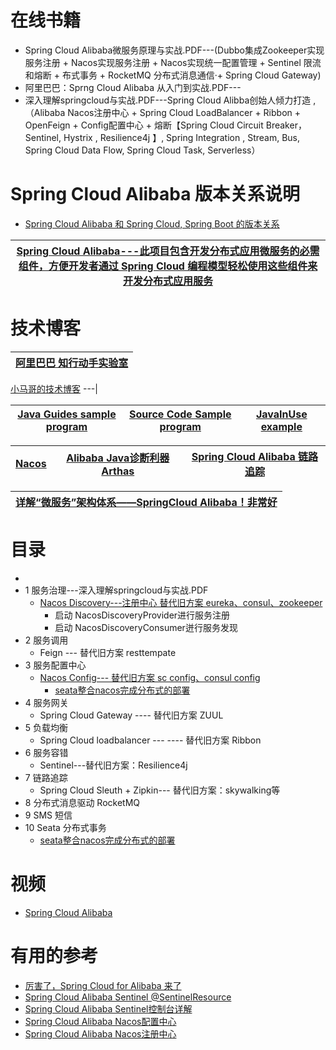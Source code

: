 

# 在线书籍

* Spring Cloud Alibaba微服务原理与实战.PDF---(Dubbo集成Zookeeper实现服务注册 + Nacos实现服务注册 + Nacos实现统一配置管理 + Sentinel 限流和熔断 + 布式事务 + RocketMQ 分布式消息通信·+ Spring Cloud Gateway)
* 阿里巴巴：Sprng Cloud Alibaba 从入门到实战.PDF---
* 深入理解springcloud与实战.PDF---Spring Cloud Alibba创始人倾力打造 , （Alibaba Nacos注册中心 + Spring Cloud LoadBalancer + Ribbon + OpenFeign + Config配置中心 + 熔断【Spring Cloud Circuit Breaker，Sentinel, Hystrix , Resilience4j 】, Spring Integration , Stream, Bus, Spring Cloud Data Flow, Spring Cloud Task, Serverless）


# Spring Cloud Alibaba 版本关系说明

* [Spring Cloud Alibaba 和 Spring Cloud, Spring Boot 的版本关系 ](https://github.com/alibaba/spring-cloud-alibaba/wiki/%E7%89%88%E6%9C%AC%E8%AF%B4%E6%98%8E)

[Spring Cloud Alibaba---此项目包含开发分布式应用微服务的必需组件，方便开发者通过 Spring Cloud 编程模型轻松使用这些组件来开发分布式应用服务](https://github.com/alibaba/spring-cloud-alibaba/blob/master/README-zh.md)|
---|

# 技术博客

[阿里巴巴 知行动手实验室](https://start.aliyun.com/)|
---|

[小马哥的技术博客](https://mercyblitz.github.io/)
---|

[Java Guides sample program](https://www.javaguides.net/)|[Source Code Sample program](https://www.sourcecodeexamples.net/)|[JavaInUse example](https://www.javainuse.com/home)|
---|---|---|


[Nacos](https://nacos.io/zh-cn/docs/what-is-nacos.html)|[Alibaba Java诊断利器Arthas](https://github.com/alibaba/arthas)|[Spring Cloud Alibaba 链路追踪](https://www.jianshu.com/p/87b2a5802319)|
---|---|---|


[详解“微服务”架构体系——SpringCloud Alibaba！非常好](https://www.jianshu.com/p/b710ecfa2ce5)|
---|

# 目录
* 
* 1 服务治理---深入理解springcloud与实战.PDF
  * [Nacos Discovery---注册中心 替代旧方案 eureka、consul、zookeeper](https://github.com/stevenli91748/JAVA-Architecture/blob/master/JAVA%20Framework/Spring%20Cloud%20Alibaba/nacos%20%E6%B3%A8%E5%86%8C%E4%B8%AD%E5%BF%83/README.md)
    * 启动 NacosDiscoveryProvider进行服务注册
    * 启动 NacosDiscoveryConsumer迸行服务发现
* 2 服务调用
    * Feign --- 替代旧方案 resttempate
* 3 服务配置中心
    * [Nacos Config--- 替代旧方案 sc config、consul config](https://github.com/stevenli91748/JAVA-Architecture/blob/master/JAVA%20Framework/Spring%20Cloud%20Alibaba/naco%E9%85%8D%E7%BD%AE%E4%B8%AD%E5%BF%83/README.md)
      * [seata整合nacos完成分布式的部署](https://www.jianshu.com/p/402ac48cf4cc) 
* 4 服务网关
    * Spring Cloud Gateway ---- 替代旧方案 ZUUL
* 5 负载均衡 
    * Spring Cloud loadbalancer --- ---- 替代旧方案 Ribbon
* 6 服务容错
    * Sentinel---替代旧方案：Resilience4j
* 7 链路追踪
    * Spring Cloud Sleuth  + Zipkin--- 替代旧方案：skywalking等
* 8 分布式消息驱动 RocketMQ
* 9 SMS 短信 
* 10 Seata 分布式事务
  * [seata整合nacos完成分布式的部署](https://www.jianshu.com/p/402ac48cf4cc)  


# 视频

* [Spring Cloud Alibaba](https://edu.51cto.com/center/course/lesson/index?id=696542)

# 有用的参考

* [厉害了，Spring Cloud for Alibaba 来了](https://mp.weixin.qq.com/s?__biz=MzI3ODcxMzQzMw==&mid=2247487701&idx=1&sn=06f49867943b73ba38cd3c3ffa0707b5&chksm=eb5395e3dc241cf513745835f98c509067d2f9f3c292daffa0fa2932fd3481a4d27cdf9d9e16&scene=21#wechat_redirect)
* [Spring Cloud Alibaba Sentinel @SentinelResource](https://mrbird.cc/Spring-Cloud-Alibaba-Sentinel-SentinelResource.html)
* [Spring Cloud Alibaba Sentinel控制台详解](https://mrbird.cc/Sentinel%E6%8E%A7%E5%88%B6%E5%8F%B0%E8%AF%A6%E8%A7%A3.html)
* [Spring Cloud Alibaba Nacos配置中心](https://mrbird.cc/Spring-Cloud-Alibaba-Nacos%E9%85%8D%E7%BD%AE%E4%B8%AD%E5%BF%83.html)
* [Spring Cloud Alibaba Nacos注册中心](https://mrbird.cc/Spring-Cloud-Alibaba-Nacos%E6%B3%A8%E5%86%8C%E4%B8%AD%E5%BF%83.html)
